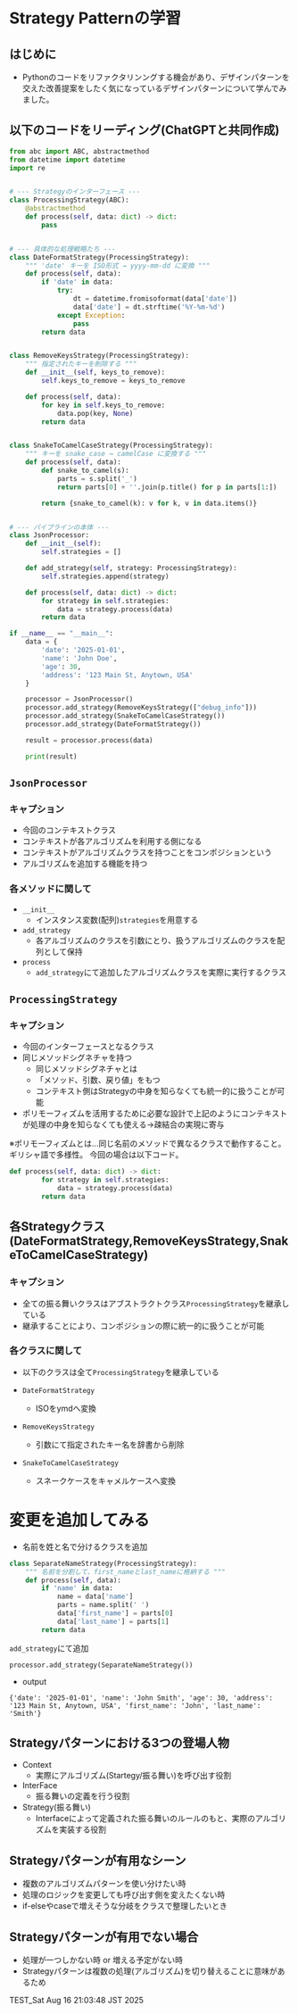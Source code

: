 # Strategy Patternの学習

## はじめに
- Pythonのコードをリファクタリンングする機会があり、デザインパターンを交えた改善提案をしたく気になっているデザインパターンについて学んでみました。

## 以下のコードをリーディング(ChatGPTと共同作成)

```python
from abc import ABC, abstractmethod
from datetime import datetime
import re


# --- Strategyのインターフェース ---
class ProcessingStrategy(ABC):
    @abstractmethod
    def process(self, data: dict) -> dict:
        pass


# --- 具体的な処理戦略たち ---
class DateFormatStrategy(ProcessingStrategy):
    """ 'date' キーを ISO形式 → yyyy-mm-dd に変換 """
    def process(self, data):
        if 'date' in data:
            try:
                dt = datetime.fromisoformat(data['date'])
                data['date'] = dt.strftime('%Y-%m-%d')
            except Exception:
                pass
        return data


class RemoveKeysStrategy(ProcessingStrategy):
    """ 指定されたキーを削除する """
    def __init__(self, keys_to_remove):
        self.keys_to_remove = keys_to_remove

    def process(self, data):
        for key in self.keys_to_remove:
            data.pop(key, None)
        return data


class SnakeToCamelCaseStrategy(ProcessingStrategy):
    """ キーを snake_case → camelCase に変換する """
    def process(self, data):
        def snake_to_camel(s):
            parts = s.split('_')
            return parts[0] + ''.join(p.title() for p in parts[1:])

        return {snake_to_camel(k): v for k, v in data.items()}


# --- パイプラインの本体 ---
class JsonProcessor:
    def __init__(self):
        self.strategies = []

    def add_strategy(self, strategy: ProcessingStrategy):
        self.strategies.append(strategy)

    def process(self, data: dict) -> dict:
        for strategy in self.strategies:
            data = strategy.process(data)
        return data

if __name__ == "__main__":
    data = {
        'date': '2025-01-01',
        'name': 'John Doe',
        'age': 30,
        'address': '123 Main St, Anytown, USA'
    }

    processor = JsonProcessor()
    processor.add_strategy(RemoveKeysStrategy(["debug_info"]))
    processor.add_strategy(SnakeToCamelCaseStrategy())
    processor.add_strategy(DateFormatStrategy())

    result = processor.process(data)

    print(result)
```

## `JsonProcessor`

### キャプション
- 今回のコンテキストクラス
- コンテキストが各アルゴリズムを利用する側になる
- コンテキストがアルゴリズムクラスを持つことをコンポジションという
- アルゴリズムを追加する機能を持つ

### 各メソッドに関して
- `__init__`
  - インスタンス変数(配列)`strategies`を用意する
- `add_strategy`
  - 各アルゴリズムのクラスを引数にとり、扱うアルゴリズムのクラスを配列として保持
- `process`
  - `add_strategy`にて追加したアルゴリズムクラスを実際に実行するクラス

## `ProcessingStrategy`

### キャプション
- 今回のインターフェースとなるクラス
- 同じメソッドシグネチャを持つ
  - 同じメソッドシグネチャとは
  - 「メソッド、引数、戻り値」をもつ
  - コンテキスト側はStrategyの中身を知らなくても統一的に扱うことが可能
- ポリモーフィズムを活用するために必要な設計で上記のようにコンテキストが処理の中身を知らなくても使える->疎結合の実現に寄与

※ポリモーフィズムとは...同じ名前のメソッドで異なるクラスで動作すること。ギリシャ語で多様性。
今回の場合は以下コード。

```python
def process(self, data: dict) -> dict:
        for strategy in self.strategies:
            data = strategy.process(data)
        return data
```

## 各Strategyクラス(DateFormatStrategy,RemoveKeysStrategy,SnakeToCamelCaseStrategy)

### キャプション
- 全ての振る舞いクラスはアブストラクトクラス`ProcessingStrategy`を継承している
- 継承することにより、コンポジションの際に統一的に扱うことが可能

### 各クラスに関して
- 以下のクラスは全て`ProcessingStrategy`を継承している

- `DateFormatStrategy`
  - ISOをymdへ変換
- `RemoveKeysStrategy`
  - 引数にて指定されたキー名を辞書から削除
- `SnakeToCamelCaseStrategy`
  - スネークケースをキャメルケースへ変換

# 変更を追加してみる

- 名前を姓と名で分けるクラスを追加
```python
class SeparateNameStrategy(ProcessingStrategy):
    """ 名前を分割して、first_nameとlast_nameに格納する """
    def process(self, data):
        if 'name' in data:
            name = data['name']
            parts = name.split(' ')
            data['first_name'] = parts[0]
            data['last_name'] = parts[1]
        return data
```

`add_strategy`にて追加
```
processor.add_strategy(SeparateNameStrategy())
```

- output
```
{'date': '2025-01-01', 'name': 'John Smith', 'age': 30, 'address': '123 Main St, Anytown, USA', 'first_name': 'John', 'last_name': 'Smith'}
```


## Strategyパターンにおける3つの登場人物
- Context
  - 実際にアルゴリズム(Startegy/振る舞い)を呼び出す役割
- InterFace
  - 振る舞いの定義を行う役割
- Strategy(振る舞い)
  - Interfaceによって定義された振る舞いのルールのもと、実際のアルゴリズムを実装する役割

## Strategyパターンが有用なシーン
- 複数のアルゴリズムパターンを使い分けたい時
- 処理のロジックを変更しても呼び出す側を変えたくない時
- if-elseやcaseで増えそうな分岐をクラスで整理したいとき

## Strategyパターンが有用でない場合
- 処理が一つしかない時 or 増える予定がない時
- Strategyパターンは複数の処理(アルゴリズム)を切り替えることに意味があるため


TEST_Sat Aug 16 21:03:48 JST 2025
